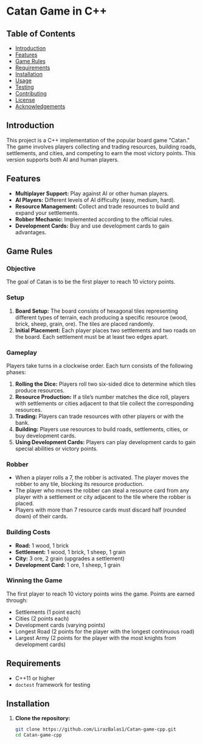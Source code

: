 # Catan Game in C++

## Table of Contents
- [Introduction](#introduction)
- [Features](#features)
- [Game Rules](#game-rules)
- [Requirements](#requirements)
- [Installation](#installation)
- [Usage](#usage)
- [Testing](#testing)
- [Contributing](#contributing)
- [License](#license)
- [Acknowledgements](#acknowledgements)

## Introduction
This project is a C++ implementation of the popular board game "Catan." The game involves players collecting and trading resources, building roads, settlements, and cities, and competing to earn the most victory points. This version supports both AI and human players.

## Features
- **Multiplayer Support:** Play against AI or other human players.
- **AI Players:** Different levels of AI difficulty (easy, medium, hard).
- **Resource Management:** Collect and trade resources to build and expand your settlements.
- **Robber Mechanic:** Implemented according to the official rules.
- **Development Cards:** Buy and use development cards to gain advantages.

## Game Rules
### Objective
The goal of Catan is to be the first player to reach 10 victory points.

### Setup
1. **Board Setup:** The board consists of hexagonal tiles representing different types of terrain, each producing a specific resource (wood, brick, sheep, grain, ore). The tiles are placed randomly.
2. **Initial Placement:** Each player places two settlements and two roads on the board. Each settlement must be at least two edges apart.

### Gameplay
Players take turns in a clockwise order. Each turn consists of the following phases:
1. **Rolling the Dice:** Players roll two six-sided dice to determine which tiles produce resources.
2. **Resource Production:** If a tile’s number matches the dice roll, players with settlements or cities adjacent to that tile collect the corresponding resources.
3. **Trading:** Players can trade resources with other players or with the bank.
4. **Building:** Players use resources to build roads, settlements, cities, or buy development cards.
5. **Using Development Cards:** Players can play development cards to gain special abilities or victory points.

### Robber
- When a player rolls a 7, the robber is activated. The player moves the robber to any tile, blocking its resource production.
- The player who moves the robber can steal a resource card from any player with a settlement or city adjacent to the tile where the robber is placed.
- Players with more than 7 resource cards must discard half (rounded down) of their cards.

### Building Costs
- **Road:** 1 wood, 1 brick
- **Settlement:** 1 wood, 1 brick, 1 sheep, 1 grain
- **City:** 3 ore, 2 grain (upgrades a settlement)
- **Development Card:** 1 ore, 1 sheep, 1 grain

### Winning the Game
The first player to reach 10 victory points wins the game. Points are earned through:
- Settlements (1 point each)
- Cities (2 points each)
- Development cards (varying points)
- Longest Road (2 points for the player with the longest continuous road)
- Largest Army (2 points for the player with the most knights from development cards)

## Requirements
- C++11 or higher
- `doctest` framework for testing

## Installation
1. **Clone the repository:**
   ```sh
   git clone https://github.com/LirazBalas1/Catan-game-cpp.git
   cd Catan-game-cpp
